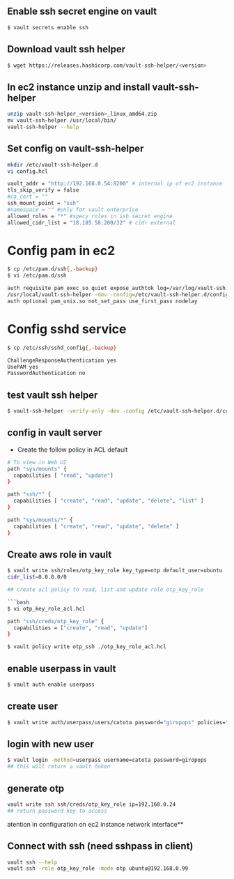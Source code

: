 ## Enable ssh secret engine on vault

```bash
$ vault secrets enable ssh
```

## Download vault ssh helper 

```bash
$ wget https://releases.hashicorp.com/vault-ssh-helper/<version>
```

## In ec2 instance unzip and install vault-ssh-helper

```bash
unzip vault-ssh-helper_<version>_linux_amd64.zip
mv vault-ssh-helper /usr/local/bin/
vault-ssh-helper --help
```

## Set config on vault-ssh-helper

```bash
mkdir /etc/vault-ssh-helper.d
vi config.hcl
```

```bash
vault_addr = "http://192.168.0.54:8200" # internal ip of ec2 instance
tls_skip_verify = false
#ca_cert = ""
ssh_mount_point = "ssh"
#namespace = "" #only for vault enterprise
allowed_roles = "*" #specy roles in ssh secret engine
allowed_cidr_list = "18.185.58.200/32" # cidr external
```

# Config pam in ec2

```bash
$ cp /etc/pam.d/ssh{,-backup}
$ vi /etc/pam.d/ssh
```

```bash
auth requisite pam_exec_so quiet expose_authtok log=/var/log/vault-ssh.log
/usr/local/vault-ssh-helper -dev -config=/etc/vault-ssh-helper.d/config.hcl
auth optional pam_unix.so not_set_pass use_first_pass nodelay
```

# Config sshd service

```bash
$ cp /etc/ssh/sshd_config{,-backup}
```

```bash
ChallengeResponseAuthentication yes
UsePAM yes
PasswordAuthentication no
```

## test vault ssh helper

```bash
$ vault-ssh-helper -verify-only -dev -config /etc/vault-ssh-helper.d/config.hcl
```

## config in vault server
- Create the follow policy in ACL default

```bash
# To view in Web UI
path "sys/mounts" {
  capabilities [ "read", "update"] 
}

path "ssh/*" {
  capabilities [ "create", "read", "update", "delete", "list" ] 
}

path "sys/mounts/*" {
  capabilities [ "create", "read", "update", "delete" ] 
}
```

## Create aws role in vault

```bash
$ vault write ssh/roles/otp_key_role key_type=otp default_user=ubuntu
cidr_list=0.0.0.0/0 

## create acl policy to read, list and update role otp_key_role

```bash
$ vi otp_key_role_acl.hcl
```

```bash
path "ssh/creds/otp_key_role" {
  capabilities = ["create", "read", "update"]
}
```

```bash
$ vault policy write otp_ssh ./otp_key_role_acl.hcl
```

## enable userpass in vault

```bash
$ vault auth enable userpass
```

## create user

```bash
$ vault write auth/userpass/users/catota password="giropops" policies="otp_ssh"
```

## login with new user

```bash
$ vault login -method=userpass username=catota password=giropops
## this will return a vault token
````


## generate otp

```bash
vault write ssh ssh/creds/otp_key_role ip=192.168.0.24
## return password key to access
```

atention in configuration on ec2 instance network interface**

## Connect with ssh (need sshpass in client)

```bash
vault ssh --help
vault ssh -role otp_key_role -mode otp ubuntu@192.168.0.99
```
